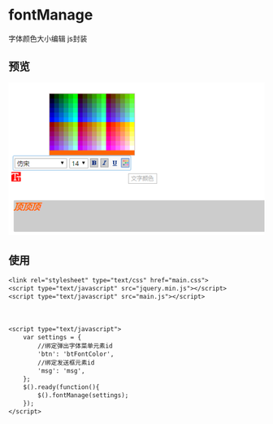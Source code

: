 # fontManage
字体颜色大小编辑 js封装


## 预览
![preview](https://github.com/joql/fontManage/blob/master/preview.png?raw=true)
## 使用
```
<link rel="stylesheet" type="text/css" href="main.css">
<script type="text/javascript" src="jquery.min.js"></script>
<script type="text/javascript" src="main.js"></script>



<script type="text/javascript">
    var settings = {
    	//绑定弹出字体菜单元素id
        'btn': 'btFontColor',
        //绑定发送框元素id
        'msg': 'msg',
    };
    $().ready(function(){
        $().fontManage(settings);
    });
</script>


